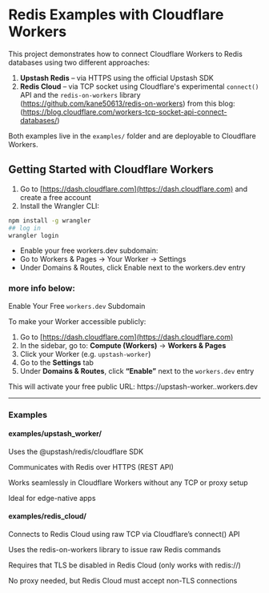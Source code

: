 # Redis Examples with Cloudflare Workers

This project demonstrates how to connect Cloudflare Workers to Redis databases using two different approaches:

1. **Upstash Redis** – via HTTPS using the official Upstash SDK  
2. **Redis Cloud** – via TCP socket using Cloudflare's experimental `connect()` API and the `redis-on-workers` library (https://github.com/kane50613/redis-on-workers) from this blog: (https://blog.cloudflare.com/workers-tcp-socket-api-connect-databases/)

Both examples live in the `examples/` folder and are deployable to Cloudflare Workers.


## Getting Started with Cloudflare Workers

1. Go to [https://dash.cloudflare.com](https://dash.cloudflare.com) and create a free account
2. Install the Wrangler CLI:

```bash
npm install -g wrangler
## log in
wrangler login
```
* Enable your free workers.dev subdomain:
* Go to Workers & Pages → Your Worker → Settings
* Under Domains & Routes, click Enable next to the workers.dev entry

### more info below:
Enable Your Free `workers.dev` Subdomain

To make your Worker accessible publicly:

1. Go to [https://dash.cloudflare.com](https://dash.cloudflare.com)
2. In the sidebar, go to: **Compute (Workers)** → **Workers & Pages**
3. Click your Worker (e.g. `upstash-worker`)
4. Go to the **Settings** tab
5. Under **Domains & Routes**, click **“Enable”** next to the `workers.dev` entry

This will activate your free public URL:
https://upstash-worker.<your-subdomain>.workers.dev

---

### Examples
#### examples/upstash_worker/
Uses the @upstash/redis/cloudflare SDK

Communicates with Redis over HTTPS (REST API)

Works seamlessly in Cloudflare Workers without any TCP or proxy setup

Ideal for edge-native apps

#### examples/redis_cloud/
Connects to Redis Cloud using raw TCP via Cloudflare’s connect() API

Uses the redis-on-workers library to issue raw Redis commands

Requires that TLS be disabled in Redis Cloud (only works with redis://)

No proxy needed, but Redis Cloud must accept non-TLS connections